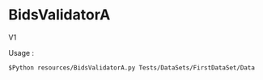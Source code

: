 # BidsValidatorA
V1

Usage :


```
$Python resources/BidsValidatorA.py Tests/DataSets/FirstDataSet/Data
```

